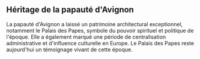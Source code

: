 ## Héritage de la papauté d'Avignon

La papauté d'Avignon a laissé un patrimoine architectural exceptionnel, notamment le Palais des Papes, symbole du pouvoir spirituel et politique de l'époque. Elle a également marqué une période de centralisation administrative et d'influence culturelle en Europe. Le Palais des Papes reste aujourd'hui un témoignage vivant de cette époque.